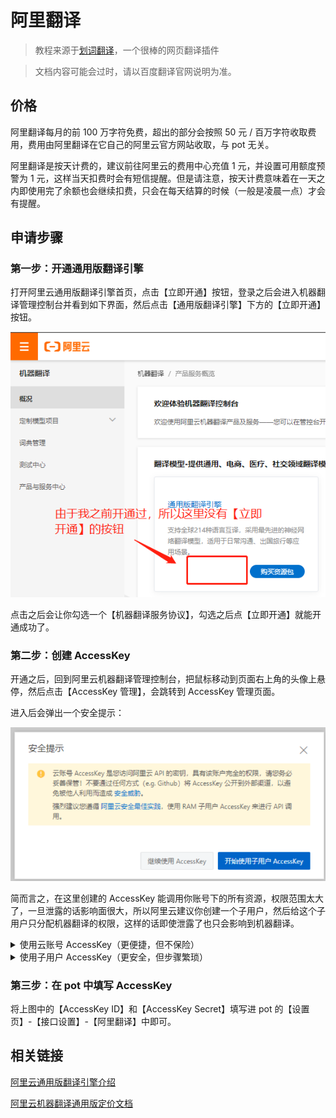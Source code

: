 # 阿里翻译

> 教程来源于[划词翻译](https://hcfy.app/)，一个很棒的网页翻译插件

> 文档内容可能会过时，请以百度翻译官网说明为准。

## 价格

阿里翻译每月的前 100 万字符免费，超出的部分会按照 50 元 / 百万字符收取费用，费用由阿里翻译在它自己的阿里云官方网站收取，与 pot 无关。

阿里翻译是按天计费的，建议前往阿里云的费用中心充值 1 元，并设置可用额度预警为 1 元，这样当天扣费时会有短信提醒。但是请注意，按天计费意味着在一天之内即使用完了余额也会继续扣费，只会在每天结算的时候（一般是凌晨一点）才会有提醒。

## 申请步骤

### 第一步：开通通用版翻译引擎

打开阿里云通用版翻译引擎首页，点击【立即开通】按钮，登录之后会进入机器翻译管理控制台并看到如下界面，然后点击【通用版翻译引擎】下方的【立即开通】按钮。

![](./asset/alibaba1.png)

点击之后会让你勾选一个【机器翻译服务协议】，勾选之后点【立即开通】就能开通成功了。

### 第二步：创建 AccessKey

开通之后，回到阿里云机器翻译管理控制台，把鼠标移动到页面右上角的头像上悬停，然后点击【AccessKey 管理】，会跳转到 AccessKey 管理页面。

进入后会弹出一个安全提示：

![](./asset/alibaba2.png)

简而言之，在这里创建的 AccessKey 能调用你账号下的所有资源，权限范围太大了，一旦泄露的话影响面很大，所以阿里云建议你创建一个子用户，然后给这个子用户只分配机器翻译的权限，这样的话即使泄露了也只会影响到机器翻译。

<details><summary>使用云账号 AccessKey（更便捷，但不保险）</summary>
<p>

如果要用云账号创建 AccessKey，那么选择【继续使用 AccessKey】即可。

![](./asset/alibaba3.png)

然后点击【创建 AccessKey】按钮：

![](./asset/alibaba4.png)

点击之后会让你输入手机短信验证码，输入之后会提示 AccessKey 创建成功，如下图：

![](./asset/alibaba5.png)

</p>
</details>

<details><summary>使用子用户 AccessKey（更安全，但步骤繁琐）</summary>
<p>

如果要用子用户 AccessKey，那么选择【开始使用子用户 AccessKey】即可。

![](./asset/alibaba6.png)

第一步：创建并填写用户信息
点击【创建用户】按钮：

![](./asset/alibaba7.png)

点击之后需要填写用户信息：

设置登录名称：pot
填写显示名称：pot
访问方式：勾选【Open API 调用访问】。
完成之后点击【确定】。

![](./asset/alibaba8.png)

点击之后会让你输入手机短信验证码，输入之后会看到创建成功的 【AccessKey ID】 和 【AccessKey Secret】，如下图：

![](./asset/alibaba9.png)

第二步：设置用户权限
勾选刚刚创建的用户并点击【添加权限】：

![](./asset/alibaba10.png)

搜索“机器翻译”，单击选中【AliyunMTFullAccess】和【AliyunMTReadOnlyAccess】这两项即可，然后点击【确定】：

![](./asset/alibaba11.png)

第三步：审阅信息
这一步只需要点击【完成】按钮即可，然后就会看到这个子账户的【AccessKey ID】 和 【AccessKey Secret】，如下图：

![](./asset/alibaba12.png)

</p>
</details>

### 第三步：在 pot 中填写 AccessKey

将上图中的【AccessKey ID】和【AccessKey Secret】填写进 pot 的【设置页】-【接口设置】-【阿里翻译】中即可。

## 相关链接

[阿里云通用版翻译引擎介绍](https://www.aliyun.com/product/ai/base_alimt)

[阿里云机器翻译通用版定价文档](https://help.aliyun.com/document_detail/158294.html)
